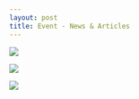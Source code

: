 ```yaml
---
layout: post
title: Event - News & Articles 
---
```


<a href='https://photos.google.com/share/AF1QipNHHKoQHzA-v3qOnxGvAXCnRUmcwi91OH5ena1dLhXo6eJQhs7lLAVphi0jTdBVEQ?key=bVhCbGxZZjd1VGJhUUFhMTlxR1dRRS1GZ2pTYmln&source=ctrlq.org'><img src='https://lh3.googleusercontent.com/5x6G36BPbRaQBvESVXi9boSYGb31yZARe0BZo1SmZ4JHedDj5kzAJ9nyCnNgy1nA-6mpRfbxZf4ujVI7wLoUOUk-jS_U270nv6mr4ZjJuOKCBItrX06g6jPnh3PEV84ZB3aRjA' /></a>

<a href='https://photos.google.com/share/AF1QipP-zApivCTBKzGr4HDbGnAnTtzvZ9Wt1L39uMgi_-A5LHjwUtdeF3vFGE16XUJ7gw?key=SmE3Zk5tMzVJcHNhWU5OUUVhc29Fbll0aXd3TWhR&source=ctrlq.org'><img src='https://lh3.googleusercontent.com/i6msxEc9jEhcHn0PZsiIXq-4F6SAUsZzv0mac-vGGGWr3zjJDDb7hiWM0WrMCFpEtMu5WIGAkydVFOWBBWO7v5it2tHjYv4HS9zlTpm2WYAOrmICFy9fym6yVElhCiXCVi-vPw' /></a>

<a href='https://photos.google.com/share/AF1QipPrn3yYMhWDgSOiltgxET-x8OWRJasEUYp_sadnk6BBz9nVjxBaRiGx-FF01xNF2A?key=YjV0dEpCaDdlMUZXY253TVc0Ry1PQUpzd0IzWlRn&source=ctrlq.org'><img src='https://lh3.googleusercontent.com/cSJXTRm_qlm-0LZO9DwUQ0h7tOlIAGK2SlhiaPbrhYlWaJN3NadBXzOdyCUTx2JIAL1jCg6t3JIN_6Keu5l4t83xDqVUO8uFqe9uTNPgDaj2cTg7UGvTJt_JSQDfJuVtQF1PFQ' /></a>



